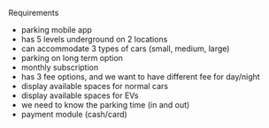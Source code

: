 Requirements

- parking mobile app
- has 5 levels underground on 2 locations
- can accommodate 3 types of cars (small, medium, large)
- parking on long term option
- monthly subscription
- has 3 fee options, and we want to have different fee for day/night
- display available spaces for normal cars
- display available spaces for EVs
- we need to know the parking time (in and out) 
- payment module (cash/card)
